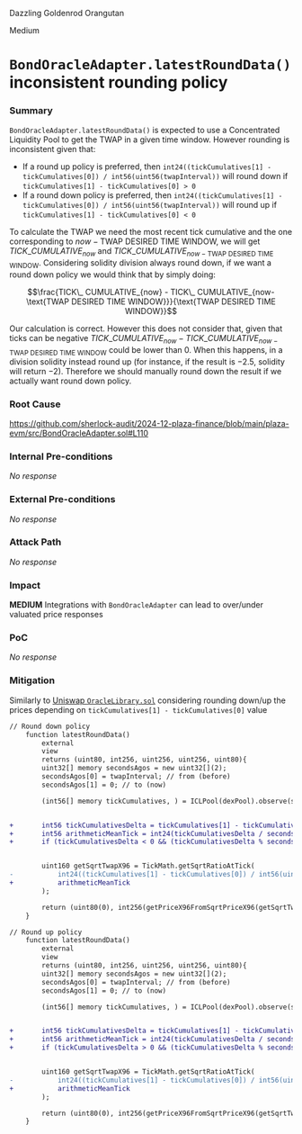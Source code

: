 Dazzling Goldenrod Orangutan

Medium

# `BondOracleAdapter.latestRoundData()` inconsistent rounding policy

### Summary

`BondOracleAdapter.latestRoundData()` is expected to use a Concentrated Liquidity Pool to get the TWAP in a given time window. However rounding is inconsistent given that:
* If a round up policy is preferred, then `int24((tickCumulatives[1] - tickCumulatives[0]) / int56(uint56(twapInterval))` will round down if `tickCumulatives[1] - tickCumulatives[0] > 0`
* If a round down policy is preferred, then `int24((tickCumulatives[1] - tickCumulatives[0]) / int56(uint56(twapInterval))` will round up if `tickCumulatives[1] - tickCumulatives[0] < 0`


To calculate the TWAP we need the most recent tick cumulative and the one corresponding to $now - \text{TWAP DESIRED TIME WINDOW}$, we will get $TICK\_CUMULATIVE_{now}$ and $TICK\_CUMULATIVE_{now-\text{TWAP DESIRED TIME WINDOW}}$. Considering solidity division always round down, if we want a round down policy we would think that by simply doing:

$$\frac{TICK\_ CUMULATIVE_{now} - TICK\_ CUMULATIVE_{now-\text{TWAP DESIRED TIME WINDOW}}}{\text{TWAP DESIRED TIME WINDOW}}$$

Our calculation is correct. However this does not consider that, given that ticks can be negative $TICK\_CUMULATIVE_{now} - TICK\_CUMULATIVE_{now-\text{TWAP DESIRED TIME WINDOW}}$ could be lower than 0. When this happens, in a division solidity instead round up (for instance, if the result is $-2.5$, solidity will return $-2$). Therefore we should manually round down the result if we actually want round down policy.

### Root Cause

https://github.com/sherlock-audit/2024-12-plaza-finance/blob/main/plaza-evm/src/BondOracleAdapter.sol#L110

### Internal Pre-conditions

_No response_

### External Pre-conditions

_No response_

### Attack Path

_No response_

### Impact

**MEDIUM**
Integrations with `BondOracleAdapter` can lead to over/under valuated price responses

### PoC

_No response_

### Mitigation

Similarly to [Uniswap `OracleLibrary.sol`](https://github.com/Uniswap/v3-periphery/blob/0682387198a24c7cd63566a2c58398533860a5d1/contracts/libraries/OracleLibrary.sol#L36) considering rounding down/up the prices depending on `tickCumulatives[1] - tickCumulatives[0]` value

```diff
// Round down policy
    function latestRoundData()
        external
        view
        returns (uint80, int256, uint256, uint256, uint80){
        uint32[] memory secondsAgos = new uint32[](2);
        secondsAgos[0] = twapInterval; // from (before)
        secondsAgos[1] = 0; // to (now)

        (int56[] memory tickCumulatives, ) = ICLPool(dexPool).observe(secondsAgos);


+       int56 tickCumulativesDelta = tickCumulatives[1] - tickCumulatives[0];
+       int56 arithmeticMeanTick = int24(tickCumulativesDelta / secondsAgo);
+       if (tickCumulativesDelta < 0 && (tickCumulativesDelta % secondsAgo != 0)) arithmeticMeanTick--;


        uint160 getSqrtTwapX96 = TickMath.getSqrtRatioAtTick(
-           int24((tickCumulatives[1] - tickCumulatives[0]) / int56(uint56(twapInterval)))
+           arithmeticMeanTick
        );

        return (uint80(0), int256(getPriceX96FromSqrtPriceX96(getSqrtTwapX96)), block.timestamp, block.timestamp, uint80(0));
    }
```


```diff
// Round up policy
    function latestRoundData()
        external
        view
        returns (uint80, int256, uint256, uint256, uint80){
        uint32[] memory secondsAgos = new uint32[](2);
        secondsAgos[0] = twapInterval; // from (before)
        secondsAgos[1] = 0; // to (now)

        (int56[] memory tickCumulatives, ) = ICLPool(dexPool).observe(secondsAgos);


+       int56 tickCumulativesDelta = tickCumulatives[1] - tickCumulatives[0];
+       int56 arithmeticMeanTick = int24(tickCumulativesDelta / secondsAgo);
+       if (tickCumulativesDelta > 0 && (tickCumulativesDelta % secondsAgo != 0)) arithmeticMeanTick++;


        uint160 getSqrtTwapX96 = TickMath.getSqrtRatioAtTick(
-           int24((tickCumulatives[1] - tickCumulatives[0]) / int56(uint56(twapInterval)))
+           arithmeticMeanTick
        );

        return (uint80(0), int256(getPriceX96FromSqrtPriceX96(getSqrtTwapX96)), block.timestamp, block.timestamp, uint80(0));
    }
```